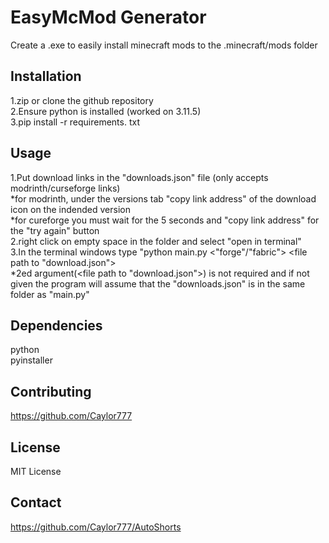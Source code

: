 # EasyMcMod Generator
Create a .exe to easily install minecraft mods to the .minecraft/mods folder  

## Installation
1.zip or clone the github repository  
2.Ensure python is installed (worked on 3.11.5)  
3.pip install -r requirements. txt  

## Usage
1.Put download links in the "downloads.json" file (only accepts modrinth/curseforge links)  
  *for modrinth, under the versions tab "copy link address" of the download icon on the indended version  
  *for cureforge you must wait for the 5 seconds and "copy link address" for the "try again" button  
2.right click on empty space in the folder and select "open in terminal"  
3.In the terminal windows type "python main.py <"forge"/"fabric"> <file path to "download.json">  
  *2ed argument(<file path to "download.json">) is not required and if not given the program will assume that the "downloads.json" is in the same folder as "main.py"  

## Dependencies
python  
pyinstaller  

## Contributing
https://github.com/Caylor777

## License
MIT License

## Contact
https://github.com/Caylor777/AutoShorts
